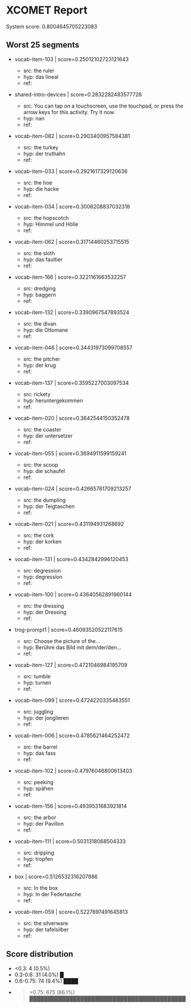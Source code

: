 # XCOMET Report

System score: 0.8004645705223083


## Worst 25 segments

- vocab-item-103 | score=0.25012102723121643
  - src: the ruler
  - hyp: das lineal
  - ref: 

- shared-intro-devices | score=0.2832282483577728
  - src: You can tap on a touchscreen, use the touchpad, or press the arrow keys for this activity. Try it now.
  - hyp: nan
  - ref: 

- vocab-item-082 | score=0.2903400957584381
  - src: the turkey
  - hyp: der truthahn
  - ref: 

- vocab-item-033 | score=0.2921617329120636
  - src: the hoe
  - hyp: die hacke
  - ref: 

- vocab-item-034 | score=0.3006208837032318
  - src: the hopscotch
  - hyp: Himmel und Hölle
  - ref: 

- vocab-item-062 | score=0.31714460253715515
  - src: the sloth
  - hyp: das faultier
  - ref: 

- vocab-item-166 | score=0.3221161663532257
  - src: dredging
  - hyp: baggern
  - ref: 

- vocab-item-132 | score=0.3390967547893524
  - src: the divan
  - hyp: die Ottomane
  - ref: 

- vocab-item-046 | score=0.34431973099708557
  - src: the pitcher
  - hyp: der krug
  - ref: 

- vocab-item-137 | score=0.3595227003097534
  - src: rickety
  - hyp: heruntergekommen
  - ref: 

- vocab-item-020 | score=0.3642544150352478
  - src: the coaster
  - hyp: der untersetzer
  - ref: 

- vocab-item-055 | score=0.3694911599159241
  - src: the scoop
  - hyp: die schaufel
  - ref: 

- vocab-item-024 | score=0.42665761709213257
  - src: the dumpling
  - hyp: der Teigtaschen
  - ref: 

- vocab-item-021 | score=0.431194931268692
  - src: the cork
  - hyp: der korken
  - ref: 

- vocab-item-131 | score=0.4342842996120453
  - src: degression
  - hyp: degression
  - ref: 

- vocab-item-100 | score=0.43640562891960144
  - src: the dressing
  - hyp: der Dressing
  - ref: 

- trog-prompt1 | score=0.46093520522117615
  - src: Choose the picture of the...
  - hyp: Berühre das Bild mit dem/der/den...
  - ref: 

- vocab-item-127 | score=0.4721046984195709
  - src: tumble
  - hyp: turnen
  - ref: 

- vocab-item-099 | score=0.4724220335483551
  - src: juggling
  - hyp: der jonglieren
  - ref: 

- vocab-item-006 | score=0.4785621464252472
  - src: the barrel
  - hyp: das fass
  - ref: 

- vocab-item-102 | score=0.47976046800613403
  - src: peeking
  - hyp: spähen
  - ref: 

- vocab-item-156 | score=0.4939531683921814
  - src: the arbor
  - hyp: der Pavillon
  - ref: 

- vocab-item-111 | score=0.5031318068504333
  - src: dripping
  - hyp: tropfen 
  - ref: 

- box | score=0.5126532316207886
  - src: In the box
  - hyp: In der Federtasche
  - ref: 

- vocab-item-059 | score=0.5227697491645813
  - src: the silverware
  - hyp: der tafelsilber
  - ref: 


## Score distribution

- <0.3: 4 (0.5%) 
- 0.3-0.6: 31 (4.0%) █
- 0.6-0.75: 74 (9.4%) ████
- >=0.75: 675 (86.1%) ███████████████████████████████████████████